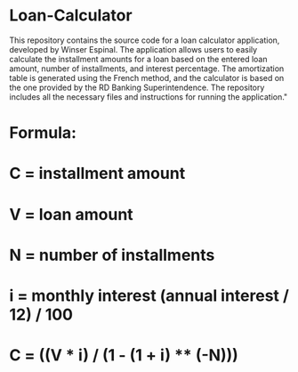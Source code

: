 # Loan-Calculator

This repository contains the source code for a loan calculator application, developed by Winser Espinal. The application allows users to easily calculate the installment amounts for a loan based on the entered loan amount, number of installments, and interest percentage. The amortization table is generated using the French method, and the calculator is based on the one provided by the RD Banking Superintendence. The repository includes all the necessary files and instructions for running the application."

# Formula:
# C = installment amount 
# V = loan amount
# N = number of installments
# i = monthly interest (annual interest / 12) / 100
# C = ((V * i) / (1 - (1 + i) ** (-N)))
